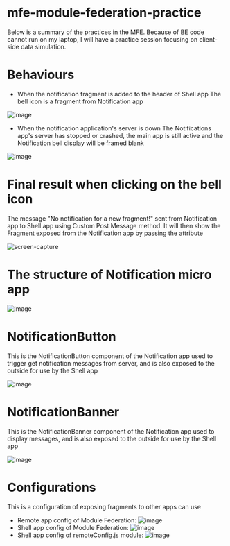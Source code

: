 # mfe-module-federation-practice
Below is a summary of the practices in the MFE. Because of BE code cannot run on my laptop, I will have a practice session focusing on client-side data simulation.

# Behaviours
* When the notification fragment is added to the header of Shell app
The bell icon is a fragment from Notification app

![image](https://github.com/khanhnm222/mfe-module-federation-practice/assets/87562013/20b78401-369d-49bc-a62d-834cca26618b)



* When the notification application's server is down
The Notifications app's server has stopped or crashed, the main app is still active and the Notification bell display will be framed blank 

![image](https://github.com/khanhnm222/mfe-module-federation-practice/assets/87562013/17a22803-c6df-48b9-91a9-45ad059686f2)


# Final result when clicking on the bell icon
The message "No notification for a new fragment!" sent from Notification app to Shell app using Custom Post Message method. It will then show the Fragment exposed from the Notification app by passing the attribute

![screen-capture](https://github.com/khanhnm222/mfe-module-federation-practice/assets/87562013/629a0eb8-6c4a-4c92-9d7e-6fbae7a008b6)



# The structure of Notification micro app

![image](https://github.com/khanhnm222/mfe-module-federation-practice/assets/87562013/46d18203-5e74-4a03-9bc1-07e739f0f449)



# NotificationButton
This is the NotificationButton component of the Notification app used to trigger get notification messages from server, and is also exposed to the outside for use by the Shell app

![image](https://github.com/khanhnm222/mfe-module-federation-practice/assets/87562013/1dbe329e-fc1f-4c7a-b51b-befd879b2f1c)



# NotificationBanner
This is the NotificationBanner component of the Notification app used to display messages, and is also exposed to the outside for use by the Shell app

![image](https://github.com/khanhnm222/mfe-module-federation-practice/assets/87562013/e7a0fc3b-61ee-447c-b8b7-5344dedac948)



# Configurations
This is a configuration of exposing fragments to other apps can use

* Remote app config of Module Federation:
![image](https://github.com/khanhnm222/mfe-module-federation-practice/assets/87562013/70c5ad3c-5a88-49e4-ae15-cdf3872993b2)
* Shell app config of Module Federation:
![image](https://github.com/khanhnm222/mfe-module-federation-practice/assets/87562013/27a5118c-ee1e-4545-a038-dd14834eb87e)
* Shell app config of remoteConfig.js module:
![image](https://github.com/khanhnm222/mfe-module-federation-practice/assets/87562013/196af7ab-3955-4dbf-b4d8-87f0b454385d)


